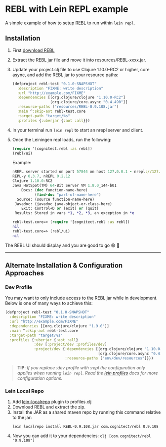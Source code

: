 # REBL with Lein REPL example

A simple example of how to setup [REBL](https://github.com/cognitect-labs/REBL-distro) to run within `lein repl`.

## Installation

1. First [download REBL](http://rebl.cognitect.com/download.html)
2. Extract the REBL jar file and move it into resources/REBL-xxxx.jar.
3. Update your project.clj file to use Clojure 1.10.0-RC2 or higher, core async, and add the REBL jar to your resource paths:

    ```clj
    (defproject rebl-test "0.1.0-SNAPSHOT"
      :description "FIXME: write description"
      :url "http://example.com/FIXME"
      :dependencies [[org.clojure/clojure "1.10.0-RC2"]
                     [org.clojure/core.async "0.4.490"]]
      :resource-paths ["resources/REBL-0.9.108.jar"]
      :main ^:skip-aot rebl-test.core
      :target-path "target/%s"
      :profiles {:uberjar {:aot :all}})
    ```
4. In your terminal run `lein repl` to start an nrepl server and client.
5. Once the Leiningen repl loads, run the following:

    ```clj
    (require '[cognitect.rebl :as rebl])
    (rebl/ui)
    ```

    Example:

    ```clj
    nREPL server started on port 57844 on host 127.0.0.1 - nrepl://127.0.0.1:57844
    REPL-y 0.3.7, nREPL 0.2.12
    Clojure 1.10.0-RC2
    Java HotSpot(TM) 64-Bit Server VM 1.8.0_144-b01
        Docs: (doc function-name-here)
              (find-doc "part-of-name-here")
      Source: (source function-name-here)
     Javadoc: (javadoc java-object-or-class-here)
        Exit: Control+D or (exit) or (quit)
     Results: Stored in vars *1, *2, *3, an exception in *e

    rebl-test.core=> (require '[cognitect.rebl :as rebl])
    nil
    rebl-test.core=> (rebl/ui)
    nil
    ```

The REBL UI should display and you are good to go :smile: :beer:

---

## Alternate Installation & Configuration Approaches

### Dev Profile

You may want to only include access to the REBL jar while in development. Below is one of many ways to achieve this:

```clj
(defproject rebl-test "0.1.0-SNAPSHOT"
  :description "FIXME: write description"
  :url "http://example.com/FIXME"
  :dependencies [[org.clojure/clojure "1.9.0"]]
  :main ^:skip-aot rebl-test.core
  :target-path "target/%s"
  :profiles {:uberjar {:aot :all}
             :dev [:project/dev :profiles/dev]
             :project/dev {:dependencies [[org.clojure/clojure "1.10.0-RC2"]
                                          [org.clojure/core.async "0.4.490"]]
                           :resource-paths ["env/dev/resources"]}})
```

> **TIP**: _If you replace :dev profile with :repl the configuration only applies when running `lein repl`. Read the [lein profiles](https://github.com/technomancy/leiningen/blob/master/doc/PROFILES.md) docs for more configuration options._

### Lein Local Repo

1. Add [lein-localrepo](https://github.com/kumarshantanu/lein-localrepo) plugin to profiles.clj
2. Download REBL and extract the zip.
3. Install the JAR as a shared maven repo by running this command relative to the jar:
   ```shell
   lein localrepo install REBL-0.9.108.jar com.cognitect/rebl 0.9.108
   ```
4. Now you can add it to your dependencies:
   ```clj [com.cognitect/rebl "0.9.108"]```

